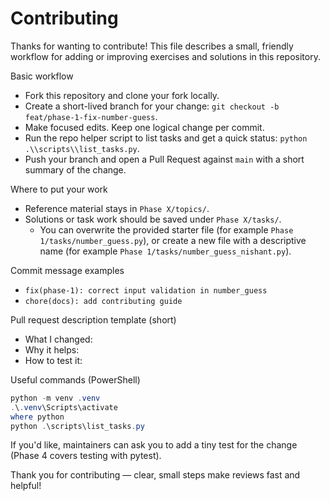 # Contributing

Thanks for wanting to contribute! This file describes a small, friendly workflow for adding or improving exercises and solutions in this repository.

Basic workflow

- Fork this repository and clone your fork locally.
- Create a short-lived branch for your change: `git checkout -b feat/phase-1-fix-number-guess`.
- Make focused edits. Keep one logical change per commit.
- Run the repo helper script to list tasks and get a quick status: `python .\\scripts\\list_tasks.py`.
- Push your branch and open a Pull Request against `main` with a short summary of the change.

Where to put your work

- Reference material stays in `Phase X/topics/`.
- Solutions or task work should be saved under `Phase X/tasks/`.
  - You can overwrite the provided starter file (for example `Phase 1/tasks/number_guess.py`), or create a new file with a descriptive name (for example `Phase 1/tasks/number_guess_nishant.py`).

Commit message examples

- `fix(phase-1): correct input validation in number_guess` 
- `chore(docs): add contributing guide`

Pull request description template (short)

- What I changed:
- Why it helps:
- How to test it:

Useful commands (PowerShell)

```powershell
python -m venv .venv
.\.venv\Scripts\activate
where python
python .\scripts\list_tasks.py
```

If you'd like, maintainers can ask you to add a tiny test for the change (Phase 4 covers testing with pytest).

Thank you for contributing — clear, small steps make reviews fast and helpful!
